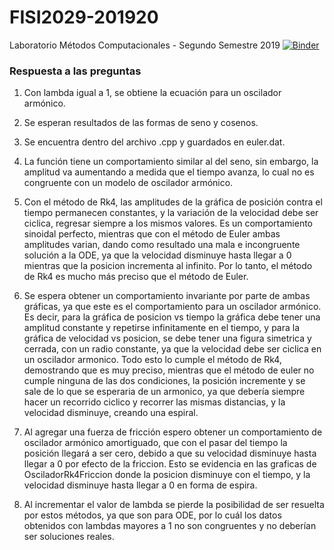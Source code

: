 # FISI2029-201920
Laboratorio Métodos Computacionales - Segundo Semestre 2019
[![Binder](http://mybinder.org/badge_logo.svg)](http://beta.mybinder.org/v2/gh/ComputoCienciasUniandes/FISI2029-201920/master)

### Respuesta a las preguntas

1. Con lambda igual a 1, se obtiene la ecuación para un oscilador armónico.

2. Se esperan resultados de las formas de seno y cosenos.

3. Se encuentra dentro del archivo .cpp y guardados en euler.dat. 

4. La función tiene un comportamiento similar al del seno, sin embargo, la amplitud va aumentando a medida que el tiempo avanza, lo cual no es congruente con un modelo de oscilador armónico.

5. Con el método de Rk4, las amplitudes de la gráfica de posición contra el tiempo permanecen constantes, y la variación de la velocidad debe ser ciclica, regresar siempre a los mismos valores. Es un comportamiento sinoidal perfecto, mientras que con el método de Euler ambas amplitudes varian, dando como resultado una mala e incongruente solución a la ODE, ya que la velocidad disminuye hasta llegar a 0 mientras que la posicion incrementa al infinito. Por lo tanto, el método de Rk4 es mucho más preciso que el método de Euler.

6. Se espera obtener un comportamiento invariante por parte de ambas gráficas, ya que este es el comportamiento para un oscilador armónico. Es decir, para la gráfica de posicion vs tiempo la gráfica debe tener una amplitud constante y repetirse infinitamente en el tiempo, y para la gráfica de velocidad vs posicion, se debe tener una figura simetrica y cerrada, con un radio constante, ya que la velocidad debe ser ciclica en un oscilador armonico. Todo esto lo cumple el método de Rk4, demostrando que es muy preciso, mientras que el método de euler no cumple ninguna de las dos condiciones, la posición incremente y se sale de lo que se esperaria de un armonico, ya que debería siempre hacer un recorrido ciclico y recorrer las mismas distancias, y la velocidad disminuye, creando una espiral.

7. Al agregar una fuerza de fricción espero obtener un comportamiento de oscilador armónico amortiguado, que con el pasar del tiempo la posición llegará a ser cero, debido a que su velocidad disminuye hasta llegar a 0 por efecto de la friccion. Esto se evidencia en las graficas de OsciladorRk4Friccion donde la posicion disminuye con el tiempo, y la velocidad disminuye hasta llegar a 0 en forma de espira.

8. Al incrementar el valor de lambda se pierde la posibilidad de ser resuelta por estos métodos, ya que son para ODE, por lo cuál los datos obtenidos con lambdas mayores a 1 no son congruentes y no deberían ser soluciones reales.
